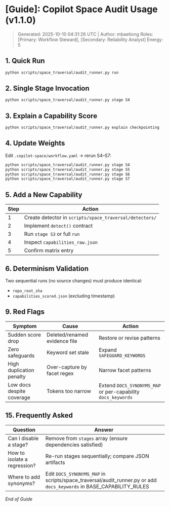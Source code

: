 # [Guide]: Copilot Space Audit Usage (v1.1.0)
> Generated: 2025-10-10 04:31:26 UTC | Author: mbaetiong
Roles: [Primary: Workflow Steward], [Secondary: Reliability Analyst]  Energy: 5

## 1. Quick Run
```bash
python scripts/space_traversal/audit_runner.py run
```

## 2. Single Stage Invocation
```bash
python scripts/space_traversal/audit_runner.py stage S4
```

## 3. Explain a Capability Score
```bash
python scripts/space_traversal/audit_runner.py explain checkpointing
```

## 4. Update Weights
Edit `.copilot-space/workflow.yaml` → rerun S4–S7:
```bash
python scripts/space_traversal/audit_runner.py stage S4
python scripts/space_traversal/audit_runner.py stage S5
python scripts/space_traversal/audit_runner.py stage S6
python scripts/space_traversal/audit_runner.py stage S7
```

## 5. Add a New Capability
| Step | Action |
|------|--------|
| 1 | Create detector in `scripts/space_traversal/detectors/` |
| 2 | Implement `detect()` contract |
| 3 | Run `stage S3` or full `run` |
| 4 | Inspect `capabilities_raw.json` |
| 5 | Confirm matrix entry |

## 6. Determinism Validation
Two sequential runs (no source changes) must produce identical:
- `repo_root_sha`
- `capabilities_scored.json` (excluding timestamp)

## 9. Red Flags
| Symptom | Cause | Action |
|---------|-------|--------|
| Sudden score drop | Deleted/renamed evidence file | Restore or revise patterns |
| Zero safeguards | Keyword set stale | Expand `SAFEGUARD_KEYWORDS` |
| High duplication penalty | Over-capture by facet regex | Narrow facet patterns |
| Low docs despite coverage | Tokens too narrow | Extend `DOCS_SYNONYMS_MAP` or per-capability `docs_keywords` |

## 15. Frequently Asked
| Question | Answer |
|----------|--------|
| Can I disable a stage? | Remove from `stages` array (ensure dependencies satisfied) |
| How to isolate a regression? | Re-run stages sequentially; compare JSON artifacts |
| Where to add synonyms? | Edit `DOCS_SYNONYMS_MAP` in scripts/space_traversal/audit_runner.py or add `docs_keywords` in BASE_CAPABILITY_RULES |

*End of Guide*
